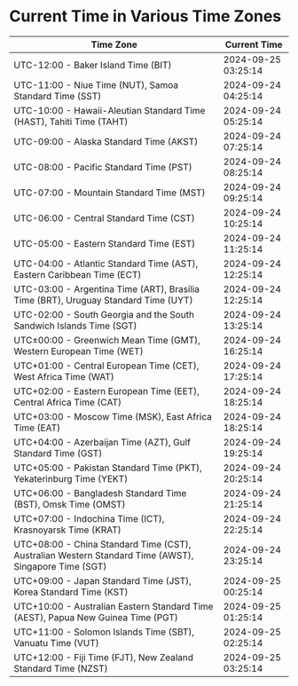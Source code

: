 # Current Time in Various Time Zones

| Time Zone | Current Time |
|-----------|--------------|
| UTC-12:00 - Baker Island Time (BIT) | 2024-09-25 03:25:14 |
| UTC-11:00 - Niue Time (NUT), Samoa Standard Time (SST) | 2024-09-24 04:25:14 |
| UTC-10:00 - Hawaii-Aleutian Standard Time (HAST), Tahiti Time (TAHT) | 2024-09-24 05:25:14 |
| UTC-09:00 - Alaska Standard Time (AKST) | 2024-09-24 07:25:14 |
| UTC-08:00 - Pacific Standard Time (PST) | 2024-09-24 08:25:14 |
| UTC-07:00 - Mountain Standard Time (MST) | 2024-09-24 09:25:14 |
| UTC-06:00 - Central Standard Time (CST) | 2024-09-24 10:25:14 |
| UTC-05:00 - Eastern Standard Time (EST) | 2024-09-24 11:25:14 |
| UTC-04:00 - Atlantic Standard Time (AST), Eastern Caribbean Time (ECT) | 2024-09-24 12:25:14 |
| UTC-03:00 - Argentina Time (ART), Brasília Time (BRT), Uruguay Standard Time (UYT) | 2024-09-24 12:25:14 |
| UTC-02:00 - South Georgia and the South Sandwich Islands Time (SGT) | 2024-09-24 13:25:14 |
| UTC±00:00 - Greenwich Mean Time (GMT), Western European Time (WET) | 2024-09-24 16:25:14 |
| UTC+01:00 - Central European Time (CET), West Africa Time (WAT) | 2024-09-24 17:25:14 |
| UTC+02:00 - Eastern European Time (EET), Central Africa Time (CAT) | 2024-09-24 18:25:14 |
| UTC+03:00 - Moscow Time (MSK), East Africa Time (EAT) | 2024-09-24 18:25:14 |
| UTC+04:00 - Azerbaijan Time (AZT), Gulf Standard Time (GST) | 2024-09-24 19:25:14 |
| UTC+05:00 - Pakistan Standard Time (PKT), Yekaterinburg Time (YEKT) | 2024-09-24 20:25:14 |
| UTC+06:00 - Bangladesh Standard Time (BST), Omsk Time (OMST) | 2024-09-24 21:25:14 |
| UTC+07:00 - Indochina Time (ICT), Krasnoyarsk Time (KRAT) | 2024-09-24 22:25:14 |
| UTC+08:00 - China Standard Time (CST), Australian Western Standard Time (AWST), Singapore Time (SGT) | 2024-09-24 23:25:14 |
| UTC+09:00 - Japan Standard Time (JST), Korea Standard Time (KST) | 2024-09-25 00:25:14 |
| UTC+10:00 - Australian Eastern Standard Time (AEST), Papua New Guinea Time (PGT) | 2024-09-25 01:25:14 |
| UTC+11:00 - Solomon Islands Time (SBT), Vanuatu Time (VUT) | 2024-09-25 02:25:14 |
| UTC+12:00 - Fiji Time (FJT), New Zealand Standard Time (NZST) | 2024-09-25 03:25:14 |
